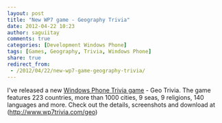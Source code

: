 ```yaml
---
layout: post
title: "New WP7 game - Geography Trivia"
date: 2012-04-22 10:23
author: saguiitay
comments: true
categories: [Development Windows Phone]
tags: [Games, Geography, Trivia, Windows Phone]
share: true
redirect_from:
 - /2012/04/22/new-wp7-game-geography-trivia/
---
```

I've released a new [Windows Phone Trivia game](http://www.wp7trivia.com) - Geo Trivia. The game features 223 countries, more than 1000 cities, 9 seas, 9 religions, 140 languages and more.
Check out the details, screenshots and download at (http://www.wp7trivia.com/geo)

